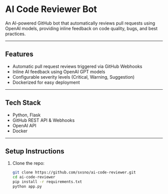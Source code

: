 # AI Code Reviewer Bot 

An AI-powered GitHub bot that automatically reviews pull requests using OpenAI models, providing inline feedback on code quality, bugs, and best practices.

---

##  Features
- Automatic pull request reviews triggered via GitHub Webhooks
- Inline AI feedback using OpenAI GPT models
- Configurable severity levels (Critical, Warning, Suggestion)
- Dockerized for easy deployment

---

## Tech Stack
- Python, Flask
- GitHub REST API & Webhooks
- OpenAI API
- Docker

---

## Setup Instructions
1. Clone the repo:
   ```bash
   git clone https://github.com/sxsno/ai-code-reviewer.git
   cd ai-code-reviewer
   pip install -r requirements.txt
   python app.py

